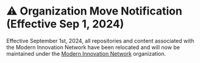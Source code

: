 # ⚠️ Organization Move Notification (Effective Sep 1, 2024)
Effective September 1st, 2024, all repositories and content associated with the Modern Innovation Network have been relocated and will now be maintained under the [Modern Innovation Network](https://github.com/ModernInnovationNetwork) organization.